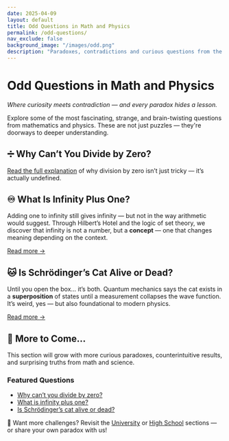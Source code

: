 ```yaml
---
date: 2025-04-09
layout: default
title: Odd Questions in Math and Physics
permalink: /odd-questions/
nav_exclude: false
background_image: "/images/odd.png"
description: "Paradoxes, contradictions and curious questions from the edges of mathematics and physics — where logic meets mystery."
---
```


<h1>Odd Questions in Math and Physics</h1>
<p><em>Where curiosity meets contradiction — and every paradox hides a lesson.</em></p>

<div class="content-box">
  Explore some of the most fascinating, strange, and brain-twisting questions from mathematics and physics.  
  These are not just puzzles — they're doorways to deeper understanding.
</div>

<div class="content-box">
  <h2>➗ Why Can’t You Divide by Zero?</h2>
  <p>
    <a href="/odd/divide-by-zero/">Read the full explanation</a> of why division by zero isn’t just tricky — it’s actually undefined.
  </p>
</div>

<div class="content-box">
  <h2>♾️ What Is Infinity Plus One?</h2>
  <p>
    Adding one to infinity still gives infinity — but not in the way arithmetic would suggest.  
    Through Hilbert’s Hotel and the logic of set theory, we discover that infinity is not a number, but a <strong>concept</strong> — one that changes meaning depending on the context.
  </p>
  <p>
    <a href="/odd/infinity-plus-one/">Read more →</a>
  </p>
</div>

<div class="content-box">
  <h2>🐱 Is Schrödinger’s Cat Alive or Dead?</h2>
  <p>
    Until you open the box... it’s both.  
    Quantum mechanics says the cat exists in a <strong>superposition</strong> of states until a measurement collapses the wave function.  
    It’s weird, yes — but also foundational to modern physics.
  </p>
  <p>
    <a href="/odd/schrodinger-cat/">Read more →</a>
  </p>
</div>

<div class="content-box">
  <h2>🔮 More to Come...</h2>
  <p>
    This section will grow with more curious paradoxes, counterintuitive results, and surprising truths from math and science.
  </p>
</div>

<div class="content-box">
  <h3>Featured Questions</h3>
  <ul>
    <li><a href="/odd/divide-by-zero/">Why can’t you divide by zero?</a></li>
    <li><a href="/odd/infinity-plus-one/">What is infinity plus one?</a></li>
    <li><a href="/odd/schrodinger-cat/">Is Schrödinger’s cat alive or dead?</a></li>
  </ul>
</div>

<div class="content-box">
  <p>
    📎 Want more challenges? Revisit the <a href="/university/">University</a> or <a href="/high-school/">High School</a> sections — or share your own paradox with us!
  </p>
</div>

